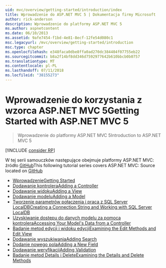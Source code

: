 ```yaml
---
uid: mvc/overview/getting-started/introduction/index
title: Wprowadzenie do ASP.NET MVC 5 | Dokumentacja firmy Microsoft
author: rick-anderson
description: Wprowadzenie do platformy ASP.NET MVC 5
ms.author: aspnetcontent
ms.date: 06/10/2013
ms.assetid: 9afe7454-f1bd-4e81-8ecf-12fe54d080c1
msc.legacyurl: /mvc/overview/getting-started/introduction
msc.type: chapter
ms.openlocfilehash: e348faca0dbe8ffa0ad270dc384404f07755eb22
ms.sourcegitcommit: b8a2f14bf8dd346d7592977642b610bbcb0b0757
ms.translationtype: MT
ms.contentlocale: pl-PL
ms.lasthandoff: 07/11/2018
ms.locfileid: "38155273"
---
```

<a name="getting-started-with-aspnet-mvc-5"></a><span data-ttu-id="c59df-103">Wprowadzenie do korzystania z wzorca ASP.NET MVC 5</span><span class="sxs-lookup"><span data-stu-id="c59df-103">Getting Started with ASP.NET MVC 5</span></span>
====================
> <span data-ttu-id="c59df-104">Wprowadzenie do platformy ASP.NET MVC 5</span><span class="sxs-lookup"><span data-stu-id="c59df-104">Introduction to ASP.NET MVC 5</span></span>

[!INCLUDE [consider RP](../../../../includes/razor.md)]

<span data-ttu-id="c59df-105">W tej serii samouczków następujące obejmuje platformy ASP.NET MVC: źródło [GitHub](https://github.com/aspnet/Docs/tree/master/aspnet/mvc/overview/getting-started/introduction/sample/MvcMovie/MvcMovie)</span><span class="sxs-lookup"><span data-stu-id="c59df-105">This following tutorial series covers ASP.NET MVC: Source located on [GitHub](https://github.com/aspnet/Docs/tree/master/aspnet/mvc/overview/getting-started/introduction/sample/MvcMovie/MvcMovie)</span></span>

- [<span data-ttu-id="c59df-106">Wprowadzenie</span><span class="sxs-lookup"><span data-stu-id="c59df-106">Getting Started</span></span>](getting-started.md)
- [<span data-ttu-id="c59df-107">Dodawanie kontrolera</span><span class="sxs-lookup"><span data-stu-id="c59df-107">Adding a Controller</span></span>](adding-a-controller.md)
- [<span data-ttu-id="c59df-108">Dodawanie widoku</span><span class="sxs-lookup"><span data-stu-id="c59df-108">Adding a View</span></span>](adding-a-view.md)
- [<span data-ttu-id="c59df-109">Dodawanie modelu</span><span class="sxs-lookup"><span data-stu-id="c59df-109">Adding a Model</span></span>](adding-a-model.md)
- [<span data-ttu-id="c59df-110">Tworzenie parametrów połączenia i praca z SQL Server LocalDB</span><span class="sxs-lookup"><span data-stu-id="c59df-110">Creating a Connection String and Working with SQL Server LocalDB</span></span>](creating-a-connection-string.md)
- [<span data-ttu-id="c59df-111">Uzyskiwanie dostępu do danych modelu za pomocą kontrolera</span><span class="sxs-lookup"><span data-stu-id="c59df-111">Accessing Your Model's Data from a Controller</span></span>](accessing-your-models-data-from-a-controller.md)
- [<span data-ttu-id="c59df-112">Badanie metod edycji i widoku edycji</span><span class="sxs-lookup"><span data-stu-id="c59df-112">Examining the Edit Methods and Edit View</span></span>](examining-the-edit-methods-and-edit-view.md)
- [<span data-ttu-id="c59df-113">Dodawanie wyszukiwania</span><span class="sxs-lookup"><span data-stu-id="c59df-113">Adding Search</span></span>](adding-search.md)
- [<span data-ttu-id="c59df-114">Dodanie nowego pola</span><span class="sxs-lookup"><span data-stu-id="c59df-114">Adding a New Field</span></span>](adding-a-new-field.md)
- [<span data-ttu-id="c59df-115">Dodawanie weryfikacji</span><span class="sxs-lookup"><span data-stu-id="c59df-115">Adding Validation</span></span>](adding-validation.md)
- [<span data-ttu-id="c59df-116">Badanie metod Details i Delete</span><span class="sxs-lookup"><span data-stu-id="c59df-116">Examining the Details and Delete Methods</span></span>](examining-the-details-and-delete-methods.md)
